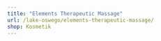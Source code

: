 ```yaml
---
title: "Elements Therapeutic Massage"
url: /lake-oswego/elements-therapeutic-massage/
shop: Kosmetik
---
```

